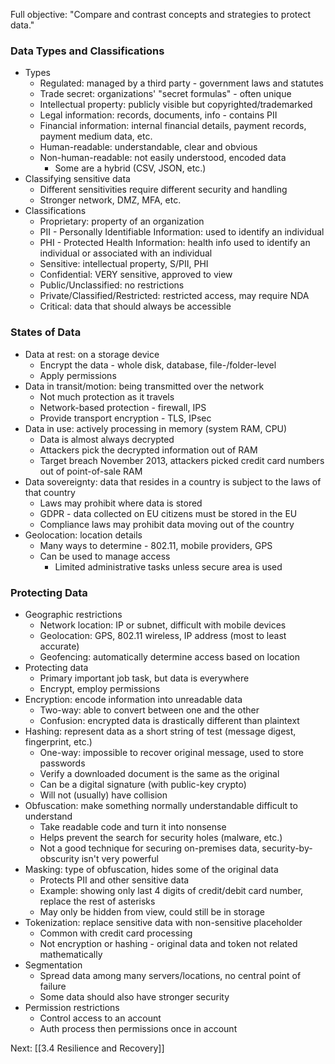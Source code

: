 Full objective: "Compare and contrast concepts and strategies to protect data."

### Data Types and Classifications
- Types
	- Regulated: managed by a third party - government laws and statutes
	- Trade secret: organizations' "secret formulas" - often unique
	- Intellectual property: publicly visible but copyrighted/trademarked
	- Legal information: records, documents, info - contains PII
	- Financial information: internal financial details, payment records, payment medium data, etc.
	- Human-readable: understandable, clear and obvious
	- Non-human-readable: not easily understood, encoded data
		- Some are a hybrid (CSV, JSON, etc.)
- Classifying sensitive data
	- Different sensitivities require different security and handling
	- Stronger network, DMZ, MFA, etc.
- Classifications
	- Proprietary: property of an organization
	- PII - Personally Identifiable Information: used to identify an individual
	- PHI - Protected Health Information: health info used to identify an individual or associated with an individual
	- Sensitive: intellectual property, S/PII, PHI
	- Confidential: VERY sensitive, approved to view
	- Public/Unclassified: no restrictions
	- Private/Classified/Restricted: restricted access, may require NDA
	- Critical: data that should always be accessible
### States of Data
- Data at rest: on a storage device
	- Encrypt the data - whole disk, database, file-/folder-level
	- Apply permissions
- Data in transit/motion: being transmitted over the network
	- Not much protection as it travels
	- Network-based protection - firewall, IPS
	- Provide transport encryption - TLS, IPsec
- Data in use: actively processing in memory (system RAM, CPU)
	- Data is almost always decrypted
	- Attackers pick the decrypted information out of RAM
	- Target breach November 2013, attackers picked credit card numbers out of point-of-sale RAM
- Data sovereignty: data that resides in a country is subject to the laws of that country
	- Laws may prohibit where data is stored
	- GDPR - data collected on EU citizens must be stored in the EU
	- Compliance laws may prohibit data moving out of the country
- Geolocation: location details
	- Many ways to determine - 802.11, mobile providers, GPS
	- Can be used to manage access
		- Limited administrative tasks unless secure area is used
### Protecting Data
- Geographic restrictions
	- Network location: IP or subnet, difficult with mobile devices
	- Geolocation: GPS, 802.11 wireless, IP address (most to least accurate)
	- Geofencing: automatically determine access based on location
- Protecting data
	- Primary important job task, but data is everywhere
	- Encrypt, employ permissions
- Encryption: encode information into unreadable data
	- Two-way: able to convert between one and the other
	- Confusion: encrypted data is drastically different than plaintext
- Hashing: represent data as a short string of test (message digest, fingerprint, etc.)
	- One-way: impossible to recover original message, used to store passwords
	- Verify a downloaded document is the same as the original
	- Can be a digital signature (with public-key crypto)
	- Will not (usually) have collision
- Obfuscation: make something normally understandable difficult to understand
	- Take readable code and turn it into nonsense
	- Helps prevent the search for security holes (malware, etc.)
	- Not a good technique for securing on-premises data, security-by-obscurity isn't very powerful
- Masking: type of obfuscation, hides some of the original data
	- Protects PII and other sensitive data
	- Example: showing only last 4 digits of credit/debit card number, replace the rest of asterisks
	- May only be hidden from view, could still be in storage
- Tokenization: replace sensitive data with non-sensitive placeholder
	- Common with credit card processing
	- Not encryption or hashing - original data and token not related mathematically
- Segmentation
	- Spread data among many servers/locations, no central point of failure
	- Some data should also have stronger security
- Permission restrictions
	- Control access to an account
	- Auth process then permissions once in account

Next: [[3.4 Resilience and Recovery]]
